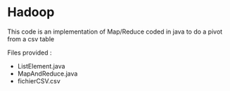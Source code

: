 # Hadoop

This code is an implementation of Map/Reduce coded in java to do a pivot from a csv table

Files provided :
<ul>
	<li>ListElement.java</li>
	<li>MapAndReduce.java</li>
	<li>fichierCSV.csv</li>
</ul>